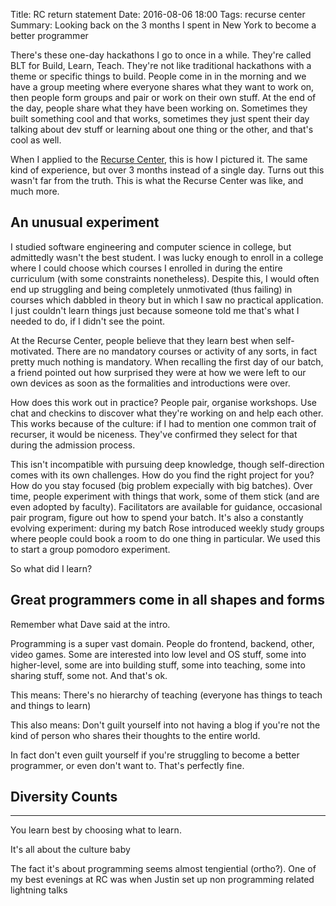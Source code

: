 Title: RC return statement
Date: 2016-08-06 18:00
Tags: recurse center
Summary: Looking back on the 3 months I spent in New York to become a better programmer

There's these one-day hackathons I go to once in a while. They're called BLT for Build, Learn, Teach. They're not like
traditional hackathons with a theme or specific things to build. People come in in the morning and we have a group
meeting where everyone shares what they want to work on, then people form groups and pair or work on their own stuff.
At the end of the day, people share what they have been working on. Sometimes they built something cool and that works,
sometimes they just spent their day talking about dev stuff or learning about one thing or the other, and that's cool
as well.

When I applied to the [Recurse Center](https://www.recurse.com/), this is how I pictured it. The same kind of
experience, but over 3 months instead of a single day. Turns out this wasn't far from the truth. This is what the
Recurse Center was like, and much more.

An unusual experiment
---------------------

I studied software engineering and computer science in college, but admittedly wasn't the best student. I was lucky
enough to enroll in a college where I could choose which courses I enrolled in during the entire curriculum (with some
constraints nonetheless). Despite this, I would often end up struggling and being completely unmotivated (thus failing)
in courses which dabbled in theory but in which I saw no practical application. I just couldn't learn things just
because someone told me that's what I needed to do, if I didn't see the point.

At the Recurse Center, people believe that they learn best when self-motivated. There are no mandatory courses or
activity of any sorts, in fact pretty much nothing is mandatory. When recalling the first day of our batch, a friend
pointed out how surprised they were at how we were left to our own devices as soon as the formalities and introductions
were over.

<!-- This doesn't mean everyone working on their own stuff, in fact this is an inherently social experiment. -->
How does this work out in practice? People pair, organise workshops. Use chat and checkins to discover what they're
working on and help each other. This works because of the culture: if I had to mention one common trait of recurser,
it would be niceness. They've confirmed they select for that during the admission process.

This isn't incompatible with pursuing deep knowledge, though self-direction comes with its own challenges. How do you
find the right project for you? How do you stay focused (big problem expecially with big batches). Over time, people
experiment with things that work, some of them stick (and are even adopted by faculty). Facilitators are available for
guidance, occasional pair program, figure out how to spend your batch. It's also a constantly evolving experiment:
during my batch Rose introduced weekly study groups where people could book a room to do one thing in particular. We
used this to start a group pomodoro experiment.

So what did I learn?

<!-- same post or split it up? it's ok to decide later -->
Great programmers come in all shapes and forms
----------------------------------------------

Remember what Dave said at the intro.

Programming is a super vast domain. People do frontend, backend, other, video games. Some are interested into low
level and OS stuff, some into higher-level, some are into building stuff, some into teaching, some into sharing stuff,
some not. And that's ok.

This means:
There's no hierarchy of teaching (everyone has things to teach and things to learn)

This also means:
Don't guilt yourself into not having a blog if you're not the kind of person who shares their thoughts to the entire
world.

In fact don't even guilt yourself if you're struggling to become a better programmer, or even don't want to. That's
perfectly fine.


Diversity Counts
----------------


--------------

You learn best by choosing what to learn.

It's all about the culture baby

The fact it's about programming seems almost tengiential (ortho?). One of my best evenings at RC was when Justin set up
non programming related lightning talks
